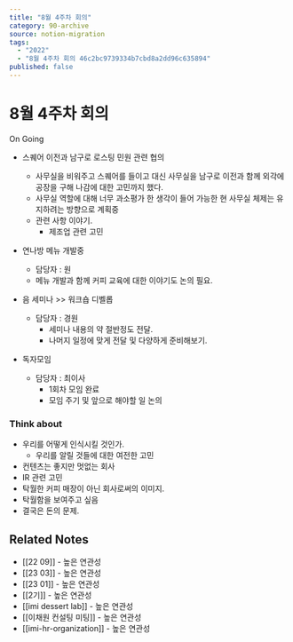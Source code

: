 ```yaml
---
title: "8월 4주차 회의"
category: 90-archive
source: notion-migration
tags:
  - "2022"
  - "8월 4주차 회의 46c2bc9739334b7cbd8a2dd96c635894"
published: false
---
```


# 8월 4주차 회의

On Going

* 스퀘어 이전과 남구로 로스팅 민원 관련 협의
  * 사무실을 비워주고 스퀘어를 들이고 대신 사무실을 남구로 이전과 함께 외각에 공장을 구해 나감에 대한 고민까지 했다.
  * 사무실 역할에 대해 너무 과소평가 한 생각이 들어 가능한 현 사무실 체제는 유지하려는 방향으로 계획중
  * 관련 사항 이야기.
    * 제조업 관련 고민

* 연나방 메뉴 개발중
  * 담당자 : 원
  * 메뉴 개발과 함께 커피 교육에 대한 이야기도 논의 필요.

* 음 세미나 >> 워크숍 디벨롭
  * 담당자 : 경원
    * 세미나 내용의 약 절반정도 전달.
    * 나머지 일정에 맞게 전달 및 다양하게 준비해보기.

* 독자모임
  * 담당자 : 최이사
    * 1회차 모임 완료
    * 모임 주기 및 앞으로 해야할 일 논의

### Think about

* 우리를 어떻게 인식시킬 것인가.
  * 우리를 알릴 것들에 대한 여전한 고민
* 컨텐츠는 좋지만 멋없는 회사
* IR 관련 고민
* 탁월한 커피 매장이 아닌 회사로써의 이미지.
* 탁월함을 보여주고 싶음
* 결국은 돈의 문제.

## Related Notes
- [[22 09]] - 높은 연관성
- [[23 03]] - 높은 연관성
- [[23 01]] - 높은 연관성
- [[2기]] - 높은 연관성
- [[imi dessert lab]] - 높은 연관성
- [[이채원 컨설팅 미팅]] - 높은 연관성
- [[imi-hr-organization]] - 높은 연관성
